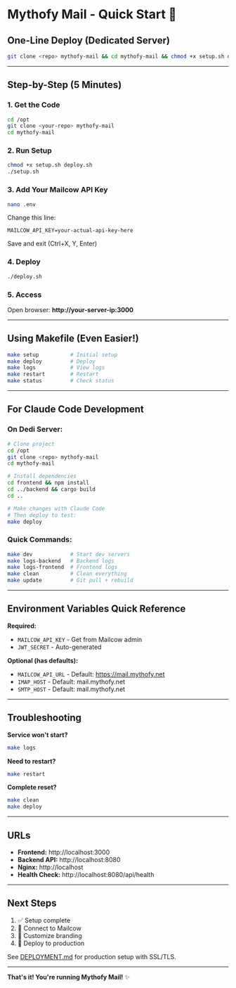 # Mythofy Mail - Quick Start 🚀

## One-Line Deploy (Dedicated Server)

```bash
git clone <repo> mythofy-mail && cd mythofy-mail && chmod +x setup.sh deploy.sh && ./setup.sh && nano .env && ./deploy.sh
```

---

## Step-by-Step (5 Minutes)

### 1. Get the Code
```bash
cd /opt
git clone <your-repo> mythofy-mail
cd mythofy-mail
```

### 2. Run Setup
```bash
chmod +x setup.sh deploy.sh
./setup.sh
```

### 3. Add Your Mailcow API Key
```bash
nano .env
```

Change this line:
```env
MAILCOW_API_KEY=your-actual-api-key-here
```

Save and exit (Ctrl+X, Y, Enter)

### 4. Deploy
```bash
./deploy.sh
```

### 5. Access
Open browser: **http://your-server-ip:3000**

---

## Using Makefile (Even Easier!)

```bash
make setup          # Initial setup
make deploy         # Deploy
make logs           # View logs
make restart        # Restart
make status         # Check status
```

---

## For Claude Code Development

### On Dedi Server:
```bash
# Clone project
cd /opt
git clone <repo> mythofy-mail
cd mythofy-mail

# Install dependencies
cd frontend && npm install
cd ../backend && cargo build
cd ..

# Make changes with Claude Code
# Then deploy to test:
make deploy
```

### Quick Commands:
```bash
make dev            # Start dev servers
make logs-backend   # Backend logs
make logs-frontend  # Frontend logs
make clean          # Clean everything
make update         # Git pull + rebuild
```

---

## Environment Variables Quick Reference

**Required:**
- `MAILCOW_API_KEY` - Get from Mailcow admin
- `JWT_SECRET` - Auto-generated

**Optional (has defaults):**
- `MAILCOW_API_URL` - Default: https://mail.mythofy.net
- `IMAP_HOST` - Default: mail.mythofy.net
- `SMTP_HOST` - Default: mail.mythofy.net

---

## Troubleshooting

**Service won't start?**
```bash
make logs
```

**Need to restart?**
```bash
make restart
```

**Complete reset?**
```bash
make clean
make deploy
```

---

## URLs

- **Frontend:** http://localhost:3000
- **Backend API:** http://localhost:8080
- **Nginx:** http://localhost
- **Health Check:** http://localhost:8080/api/health

---

## Next Steps

1. ✅ Setup complete
2. 📧 Connect to Mailcow
3. 🎨 Customize branding
4. 🚀 Deploy to production

See [DEPLOYMENT.md](DEPLOYMENT.md) for production setup with SSL/TLS.

---

**That's it! You're running Mythofy Mail!** ✨
